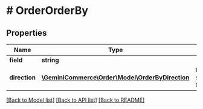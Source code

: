 # # OrderOrderBy


## Properties


Name | Type | Description | Notes
------------ | ------------- | ------------- | -------------
**field**| **string** |   | [optional]
**direction**| [**\GeminiCommerce\Order\Model\OrderByDirection**](OrderByDirection.md) |  for more information please, see Model/OrderByDirection.php  | [optional]


[[Back to Model list]](../../README.md#models) [[Back to API list]](../../README.md#endpoints) [[Back to README]](../../README.md)